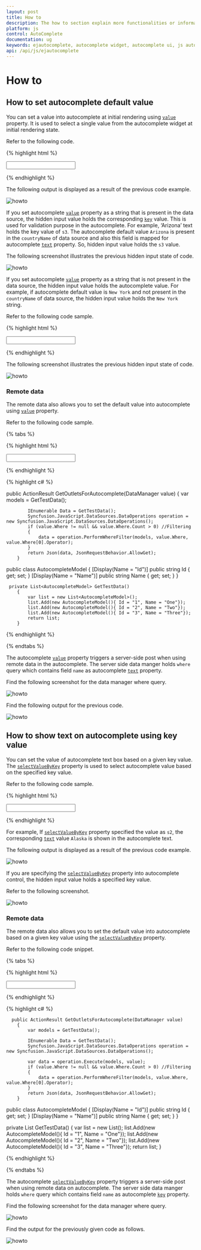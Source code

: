 ```yaml
---
layout: post
title: How to
description: The how to section explain more functionalities or informations about Essential Javascript autocomplete control. 
platform: js
control: AutoComplete
documentation: ug
keywords: ejautocomplete, autocomplete widget, autocomplete ui, js autocomplete, jquery autocomplete, web autocomplete, ej autocomplete, essential javascript autocomplete,   
api: /api/js/ejautocomplete
---
```


# How to

## How to set autocomplete default value

You can set a value into autocomplete at initial rendering using [`value`](https://help.syncfusion.com/api/js/ejautocomplete#members:value) property.  It is used to select a single value from the autocomplete widget at initial rendering state. 

Refer to the following code.

{% highlight html %}

<input type="text" id="selectState" />
           
<script type="text/javascript" class="jsScript">
        $(function () {
            var states = [
                 { index: "s1", countryName: "Alabama" }, 
                 { index: "s2", countryName: "Alaska" },
                 { index: "s3", countryName: "Arizona" } 
            ];

            $('#selectState').ejAutocomplete({
                dataSource: states,
                fields: { key: "index", text: "countryName" },
    	        value: "Arizona"
            });
         });
</script>

{% endhighlight %}

The following output is displayed as a result of the previous code example.

![howto](how-to_images/howto1.png)

If you set autocomplete [`value`](https://help.syncfusion.com/api/js/ejautocomplete#members:value) property as a string that is present in the data source, the hidden input value holds the corresponding [`key`](https://help.syncfusion.com/api/js/ejautocomplete#members:fields) value.  This is used for validation purpose in the autocomplete.  For example, ‘Arizona’ text holds the key value of `s3`.  The autocomplete default value `Arizona` is present in the `countryName` of data source and also this field is mapped for autocomplete [`text`](https://help.syncfusion.com/api/js/ejautocomplete#members:fields) property. So, hidden input value holds the `s3` value.

The following screenshot illustrates the previous hidden input state of code.

![howto](how-to_images/howto2.png)

If you set autocomplete [`value`](https://help.syncfusion.com/api/js/ejautocomplete#members:value) property as a string that is not present in the data source, the hidden input value holds the autocomplete value.  For example, if autocomplete default value is `New York` and not present in the `countryName` of data source, the hidden input value holds the `New York` string. 

Refer to the following code sample.

{% highlight html %}

<input type="text" id="selectState" />
           
<script type="text/javascript" class="jsScript">
        $(function () {
            var states = [
                 { index: "s1", countryName: "Alabama" }, 
                 { index: "s2", countryName: "Alaska" },
                 { index: "s3", countryName: "Arizona" } 
            ];

            $('#selectState').ejAutocomplete({
                dataSource: states,
                fields: { key: "index", text: "countryName" },
	            value: "New York"
            });
         });
</script>

{% endhighlight %}

The following screenshot illustrates the previous hidden input state of code.

![howto](how-to_images/howto3.png)

### Remote data

The remote data also allows you to set the default value into autocomplete using [`value`](https://help.syncfusion.com/api/js/ejautocomplete#members:value) property. 

Refer to the following code sample.

{% tabs %}

{% highlight html %}

<input type="text" id="selectCar" />

<script type="text/javascript" class="jsScript">
        $(function () {
            var dataManger = ej.DataManager({
                url: "/Autocomplete/GetOutletsForAutocomplete", crossDomain: true, adaptor: new ej.UrlAdaptor() });
            $('#selectCar').ejAutocomplete({
                dataSource: dataManger,
                fields: { key: "Id", text: "Name" },
    	        value: "Two"
            });
        });
</script>

{% endhighlight  %}

{% highlight c# %}

public ActionResult GetOutletsForAutocomplete(DataManager value)
        {
            var models = GetTestData();

            IEnumerable Data = GetTestData();
            Syncfusion.JavaScript.DataSources.DataOperations operation = new Syncfusion.JavaScript.DataSources.DataOperations();
            if (value.Where != null && value.Where.Count > 0) //Filtering 
            {
                data = operation.PerformWhereFilter(models, value.Where, value.Where[0].Operator);
            }
            return Json(data, JsonRequestBehavior.AllowGet);
        }

  public class AutocompleteModel
    {
        [Display(Name = "Id")]
        public string Id { get; set; }
        [Display(Name = "Name")]
        public string Name { get; set; }
    }

     private List<AutocompleteModel> GetTestData()
        {
            var list = new List<AutocompleteModel>();
            list.Add(new AutocompleteModel(){ Id = "1", Name = "One"});
            list.Add(new AutocompleteModel(){ Id = "2", Name = "Two"});
            list.Add(new AutocompleteModel(){ Id = "3", Name = "Three"});
            return list;
        }

{% endhighlight  %}

{% endtabs %}

The autocomplete [`value`](https://help.syncfusion.com/api/js/ejautocomplete#members:value) property triggers a server-side post when using remote data in the autocomplete.  The server side data manger holds `where` query which contains field `name` as autocomplete [`text`](https://help.syncfusion.com/api/js/ejautocomplete#members:fields) property.

Find the following screenshot for the data manager where query.

![howto](how-to_images/howto6.png)

Find the following output for the previous code.

![howto](how-to_images/howto7.png)

## How to show text on autocomplete using key value

You can set the value of autocomplete text box based on a given key value.  The [`selectValueByKey`](https://help.syncfusion.com/api/js/ejautocomplete#members:selectvaluebykey) property is used to select autocomplete value based on the specified key value. 

Refer to the following code sample. 

{% highlight html %}

<input type="text" id="selectState" />
           
<script type="text/javascript" class="jsScript">
        $(function () {
            var states = [
                 { index: "s1", countryName: "Alabama" }, 
                 { index: "s2", countryName: "Alaska" },
                 { index: "s3", countryName: "Arizona" } 
            ];

            $('#selectState').ejAutocomplete({
                dataSource: states,
                fields: { key: "index", text: "countryName" },
	            selectValueByKey: "s2"
            });
         });
</script>

{% endhighlight %}

For example, If [`selectValueByKey`](https://help.syncfusion.com/api/js/ejautocomplete#members:selectvaluebykey) property specified the value as `s2`, the corresponding [`text`](https://help.syncfusion.com/api/js/ejautocomplete#members:fields) value `Alaska` is shown in the autocomplete text.

The following output is displayed as a result of the previous code example.

![howto](how-to_images/howto4.png)

If you are specifying the [`selectValueByKey`](https://help.syncfusion.com/api/js/ejautocomplete#members:selectvaluebykey) property into autocomplete control, the hidden input value holds a specified key value. 

Refer to the following screenshot. 

![howto](how-to_images/howto5.png)

### Remote data

The remote data also allows you to set the default value into autocomplete based on a given key value using the [`selectValueByKey`](https://help.syncfusion.com/api/js/ejautocomplete#members:selectvaluebykey) property.

Refer to the following code snippet.

{% tabs %}

{% highlight html %}

<input type="text" id="selectCar" />

<script type="text/javascript" class="jsScript">
        $(function () {
            var dataManger = ej.DataManager({
                url: "/Autocomplete/GetOutletsForAutocomplete", crossDomain: true, adaptor: new ej.UrlAdaptor() });
            $('#selectCar').ejAutocomplete({
                dataSource: dataManger,
                fields: { key: "Id", text: "Name" },
	            selectValueByKey: "2"
            });
        });
        
    </script>

{% endhighlight  %}

{% highlight c# %}

      public ActionResult GetOutletsForAutocomplete(DataManager value)
        {
            var models = GetTestData();

            IEnumerable Data = GetTestData();
            Syncfusion.JavaScript.DataSources.DataOperations operation = new Syncfusion.JavaScript.DataSources.DataOperations();

            var data = operation.Execute(models, value);
            if (value.Where != null && value.Where.Count > 0) //Filtering 
            {
                data = operation.PerformWhereFilter(models, value.Where, value.Where[0].Operator);
            }
            return Json(data, JsonRequestBehavior.AllowGet);
        }

public class AutocompleteModel
    {
        [Display(Name = "Id")]
        public string Id { get; set; }
        [Display(Name = "Name")]
        public string Name { get; set; }
    }

   private List<AutocompleteModel> GetTestData()
        {
            var list = new List<AutocompleteModel>();
            list.Add(new AutocompleteModel(){ Id = "1", Name = "One"});
            list.Add(new AutocompleteModel(){ Id = "2", Name = "Two"});
            list.Add(new AutocompleteModel(){ Id = "3", Name = "Three"});
            return list;
        }

{% endhighlight  %}

{% endtabs %}

The autocomplete [`selectValueByKey`](https://help.syncfusion.com/api/js/ejautocomplete#members:selectvaluebykey) property triggers a server-side post when using remote data on autocomplete.  The server side data manger holds `where` query which contains field `name` as autocomplete [`key`](https://help.syncfusion.com/api/js/ejautocomplete#members:fields) property.

Find the following screenshot for the data manager where query.

![howto](how-to_images/howto8.png)

Find the output for the previously given code as follows.

![howto](how-to_images/howto9.png)